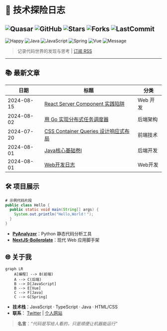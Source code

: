 # 🚀 技术探险日志
![Quasar](https://img.shields.io/badge/Quasar-🔥-blue)
![GitHub](https://img.shields.io/github/followers/QuasarMind-byte?label=Follow&style=social)
![Stars](https://img.shields.io/github/stars/QuasarMind-byte/vortexbuilder.github.io.svg)
![Forks](https://img.shields.io/github/forks/QuasarMind-byte/vortexbuilder.github.io.svg)
![LastCommit](https://img.shields.io/github/last-commit/QuasarMind-byte/vortexbuilder.github.io)
---
![Happy]( https://img.shields.io/badge/Hello%20the%20Quasar-ef3372)
![Java](https://img.shields.io/badge/Java-v17%2B-violet)
![JavaScript](https://img.shields.io/badge/JavaScript-es6-orange)
![Spring](https://img.shields.io/badge/Spring-v6.0.23%2B-green)
![Vue](https://img.shields.io/badge/Vue-3.0%2B-blue)
![Message]( https://img.shields.io/badge/just%20the%20message-8A2BE2)

> 记录代码世界的发现与思考 | [订阅 RSS](rss.xml)

---

## 📚 最新文章
| 日期       | 标题                          | 分类       |
|------------|-------------------------------|------------|
| 2024-08-15 | [React Server Component 实践陷阱](/posts/react-sc.md) | Web 开发 |
| 2024-08-02 | [用 Go 实现分布式任务调度器](/posts/golang-scheduler.md) | 后端架构 |
| 2024-07-20 | [CSS Container Queries 设计响应式布局](/posts/css-cq.md) | 前端技术 |
| 2024-08-01 | [Java核心基础卷I](https://github.com/QuasarMind-byte/technical-logs/tree/main/Java-notes) | 后端开发 |
| 2024-08-01 | [Web开发日志](https://github.com/QuasarMind-byte/technical-logs/tree/main/web-notes) | Web开发 |

## 🛠️ 项目展示
```java
# 示例代码片段
public class Hello {
  public static void main(String[] args) {
    System.out.println("Hello,World！");
  }
}
```
- **[PyAnalyzer](https://github.com/你/项目名)**：Python 静态代码分析工具  
- **[NextJS-Boilerplate](https://github.com/你/项目名)**：现代 Web 应用脚手架  

## 🌐 关于我
```mermaid
graph LR
    A[编程] --> B(前端)
    A --> C(后端)
    B --> D[JavaScript]
    B --> E[Vue]
    C --> F[Java]
    C --> G[Spring]
```
- **技术栈**：JavaScript · TypeScript · Java · HTML/CSS  
- **联系**： [Twitter](https://twitter.com/你) | [个人网站](https://你的域名) 

> **名言**：*“代码是写给人看的，只是顺便让机器能运行”*  
